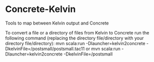 Concrete-Kelvin
===============

Tools to map between Kelvin output and Concrete

To convert a file or a directory of files from Kelvin to Concrete run the following command (replacing the directory file/directory with your directory file/directory):
mvn scala:run -Dlauncher=kelvin2concrete -DkelvinFile=/postsmall/postsmall.tac11
or
mvn scala:run -Dlauncher=kelvin2concrete -DkelvinFile=/postsmall

